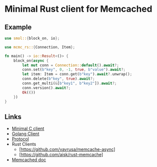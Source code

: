 # Minimal Rust client for Memcached

## Example

```rust
use smol::{block_on, io};

use mcmc_rs::{Connection, Item};

fn main() -> io::Result<()> {
    block_on(async {
        let mut conn = Connection::default().await?;
        conn.set(b"key", 0, -1, true, b"value").await?;
        let item: Item = conn.get(b"key").await?.unwrap();
        conn.delete(b"key", true).await?;
        conn.get_multi(&[b"key1", b"key2"]).await?;
        conn.version().await?;
        Ok(())
    })
}
```

## Links

- [Minimal C client](https://github.com/dormando/mcmc)
- [Golang Client](https://github.com/bradfitz/gomemcache/tree/master)
- [Protocol](https://github.com/memcached/memcached/blob/master/doc/protocol.txt)
- Rust Clients
  - [https://github.com/vavrusa/memcache-async]
  - [https://github.com/aisk/rust-memcache]
- [Memcached doc](https://docs.memcached.org)
